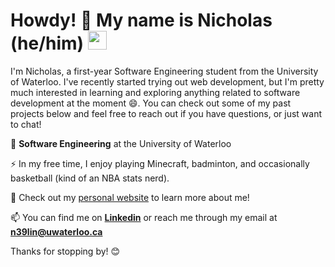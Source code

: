 # Howdy! 🤠 My name is Nicholas (he/him) <img src="https://raw.githubusercontent.com/MartinHeinz/MartinHeinz/master/wave.gif" width="30px">

I'm Nicholas, a first-year Software Engineering student from the University of Waterloo. I've recently started trying out web development, but I'm pretty much interested in learning and exploring anything related to software development at the moment 😄. You can check out some of my past projects below and feel free to reach out if you have questions, or just want to chat!

🏫 **Software Engineering** at the University of Waterloo

⚡ In my free time, I enjoy playing Minecraft, badminton, and occasionally basketball (kind of an NBA stats nerd).

🔭 Check out my [personal website](https://nicholas-lin.com/) to learn more about me!

📫 You can find me on [**Linkedin**](https://www.linkedin.com/in/NicholasLin718/) or reach me through my email at [**n39lin@uwaterloo.ca**](mailto:n39lin@uwaterloo.ca?subject=Hey%20I%20saw%20your%20GitHub%20and...)

Thanks for stopping by! 😊

<!--
**NicholasLin718/NicholasLin718** is a ✨ _special_ ✨ repository because its `README.md` (this file) appears on your GitHub profile.

Here are some ideas to get you started:

- 🔭 I’m currently working on ...
- 🌱 I’m currently learning ...
- 👯 I’m looking to collaborate on ...
- 🤔 I’m looking for help with ...
- 💬 Ask me about ...
- 📫 How to reach me: ...
- 😄 Pronouns: ...
- ⚡ Fun fact: ...
-->
